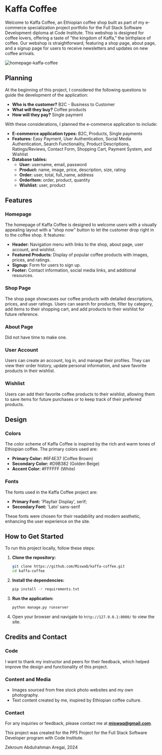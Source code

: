 # Kaffa Coffee

Welcome to Kaffa Coffee, an Ethiopian coffee shop built as part of my e-commerce specialization project portfolio for the Full Stack Software Development diploma at Code Institute. This webshop is designed for coffee lovers, offering a taste of "the kingdom of Kaffa," the birthplace of coffee. Our webshop is straightforward, featuring a shop page, about page, and a signup page for users to receive newsletters and updates on new coffee arrivals.

![homepage-kaffa-coffee](https://github.com/MiswaQ/kaffa-coffee/assets/121927777/7e1d6bb2-ad89-43ac-ac63-113cb577ffbc)

## Planning

At the beginning of this project, I considered the following questions to guide the development of the application:

- **Who is the customer?** B2C - Business to Customer
- **What will they buy?** Coffee products
- **How will they pay?** Single payment

With these considerations, I planned the e-commerce application to include:

- **E-commerce application types:** B2C, Products, Single payments
- **Features:** Easy Payment, User Authentication, Social Media Authentication, Search Functionality, Product Descriptions, Ratings/Reviews, Contact Form, Shopping Cart, Payment System, and Wishlist
- **Database tables:**
  - **User:** username, email, password
  - **Product:** name, image, price, description, size, rating
  - **Order:** user, total, full_name, address
  - **OrderItem:** order, product, quantity
  - **Wishlist:** user, product

## Features

### Homepage

The homepage of Kaffa Coffee is designed to welcome users with a visually appealing layout with a "shop now" button to let the customer drop right in to the coffee shop. It features:

- **Header:** Navigation menu with links to the shop, about page, user account, and wishlist.
- **Featured Products:** Display of popular coffee products with images, prices, and ratings.
- **Signup:** Form for users to sign up.
- **Footer:** Contact information, social media links, and additional resources.

### Shop Page

The shop page showcases our coffee products with detailed descriptions, prices, and user ratings. Users can search for products, filter by category, add items to their shopping cart, and add products to their wishlist for future reference.

### About Page

Did not have time to make one.

### User Account

Users can create an account, log in, and manage their profiles. They can view their order history, update personal information, and save favorite products in their wishlist.

### Wishlist

Users can add their favorite coffee products to their wishlist, allowing them to save items for future purchases or to keep track of their preferred products.

## Design

### Colors

The color scheme of Kaffa Coffee is inspired by the rich and warm tones of Ethiopian coffee. The primary colors used are:

- **Primary Color:** #6F4E37 (Coffee Brown)
- **Secondary Color:** #D9B382 (Golden Beige)
- **Accent Color:** #FFFFFF (White)

### Fonts

The fonts used in the Kaffa Coffee project are:

- **Primary Font:** 'Playfair Display', serif;
- **Secondary Font:** 'Lato' sans-serif

These fonts were chosen for their readability and modern aesthetic, enhancing the user experience on the site.

## How to Get Started

To run this project locally, follow these steps:

1. **Clone the repository:**

    ```sh
    git clone https://github.com/MiswaQ/kaffa-coffee.git
    cd kaffa-coffee
    ```

2. **Install the dependencies:**

    ```sh
    pip install -r requirements.txt
    ```

3. **Run the application:**

    ```sh
    python manage.py runserver
    ```

4. Open your browser and navigate to `http://127.0.0.1:8000/` to view the site.

## Credits and Contact

### Code

I want to thank my instructor and peers for their feedback, which helped improve the design and functionality of this project.

### Content and Media

- Images sourced from free stock photo websites and my own photography.
- Text content created by me, inspired by Ethiopian coffee culture.

### Contact

For any inquiries or feedback, please contact me at **miswaq@gmail.com**.

This project was created for the PP5 Project for the Full Stack Software Developer program with Code Institute.

Zekroum Abdulrahman Aregai, 2024
